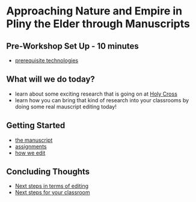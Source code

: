 # Approaching Nature and Empire in Pliny the Elder through Manuscripts 

## Pre-Workshop Set Up - 10 minutes ##
- [prerequisite technologies](setup)

## What will we do today?
- learn about some exciting research that is going on at [Holy Cross](http://hcmid.github.io/)
- learn how you can bring that kind of research into your classrooms by doing some real mauscript editing today!

## Getting Started ##
- [the manuscript](team)
- [assignments](Pliny)
- [how we edit](editions)

## Concluding Thoughts ##
- [Next steps in terms of editing](total)
- [Next steps for your classroom](resources)

